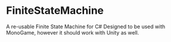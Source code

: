 # FiniteStateMachine
A re-usable Finite State Machine for C#
Designed to be used with MonoGame, however it should work with Unity as well.
